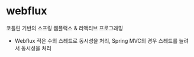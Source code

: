 # webflux
코틀린 기반의 스프링 웹플럭스 &amp; 리액티브 프로그래밍

- Webflux
 적은 수의 스레드로 동시성을 처리,
 Spring MVC의 경우 스레드를 늘려서 동시성을 처리
